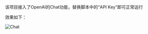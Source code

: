 该项目接入了OpenAI的Chat功能，替换脚本中的“API Key”即可正常运行

效果如下：

![Chat](https://user-images.githubusercontent.com/90246325/225579926-6076dc3d-95d7-4f97-bbca-f416400fc2fd.gif)

